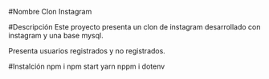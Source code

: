 #Nombre 
Clon Instagram

#Descripción
Este proyecto presenta un clon de instagram desarrollado con instagram y una base mysql.

Presenta usuarios registrados y no registrados.

#Instalción
npm i
npm start
yarn
nppm i dotenv


